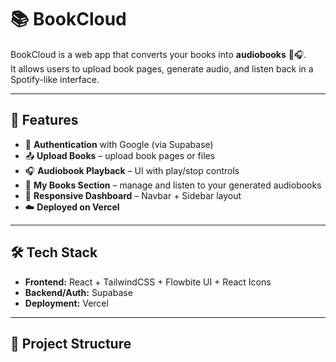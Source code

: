 # 📚 BookCloud

BookCloud is a web app that converts your books into **audiobooks** 📖🎧.  
It allows users to upload book pages, generate audio, and listen back in a Spotify-like interface.

---

## 🚀 Features
- 🔐 **Authentication** with Google (via Supabase)
- 📤 **Upload Books** – upload book pages or files
- 🎧 **Audiobook Playback** – UI with play/stop controls
- 📑 **My Books Section** – manage and listen to your generated audiobooks
- 🎨 **Responsive Dashboard** – Navbar + Sidebar layout
- ☁️ **Deployed on Vercel**

---

## 🛠️ Tech Stack
- **Frontend:** React + TailwindCSS + Flowbite UI + React Icons  
- **Backend/Auth:** Supabase  
- **Deployment:** Vercel  

---

## 📂 Project Structure
